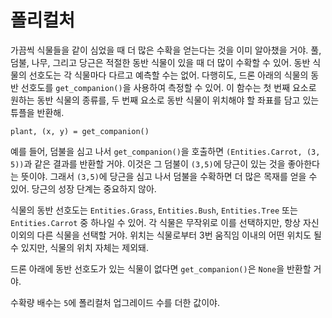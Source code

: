 # 폴리컬처
가끔씩 식물들을 같이 심었을 때 더 많은 수확을 얻는다는 것을 이미 알아챘을 거야.
풀, 덤불, 나무, 그리고 당근은 적절한 동반 식물이 있을 때 더 많이 수확할 수 있어. 동반 식물의 선호도는 각 식물마다 다르고 예측할 수는 없어. 다행히도, 드론 아래의 식물의 동반 선호도를 `get_companion()`을 사용하여 측정할 수 있어. 이 함수는 첫 번째 요소로 원하는 동반 식물의 종류를, 두 번째 요소로 동반 식물이 위치해야 할 좌표를 담고 있는 튜플을 반환해.

`plant, (x, y) = get_companion()`

예를 들어, 덤불을 심고 나서 `get_companion()`을 호출하면 `(Entities.Carrot, (3, 5))`과 같은 결과를 반환할 거야. 이것은 그 덤불이 `(3,5)`에 당근이 있는 것을 좋아한다는 뜻이야. 그래서 `(3,5)`에 당근을 심고 나서 덤불을 수확하면 더 많은 목재를 얻을 수 있어. 당근의 성장 단계는 중요하지 않아.

식물의 동반 선호도는 `Entities.Grass`, `Entities.Bush`, `Entities.Tree` 또는 `Entities.Carrot` 중 하나일 수 있어. 각 식물은 무작위로 이를 선택하지만, 항상 자신 이외의 다른 식물을 선택할 거야. 위치는 식물로부터 3번 움직임 이내의 어떤 위치도 될 수 있지만, 식물의 위치 자체는 제외돼.

드론 아래에 동반 선호도가 있는 식물이 없다면 `get_companion()`은 `None`을 반환할 거야.

수확량 배수는 `5`에 폴리컬처 업그레이드 수를 더한 값이야.